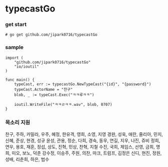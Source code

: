 # typecastGo

### get start
```
# go get github.com/jipark0716/typecastGo
```

### sample

```
import (
    "github.com/jipark0716/typecastGo"
    "io/ioutil"
)

func main() {
    typeCast, err := typecastGo.NewTypeCast("{id}", "{password}")
    typeCast.ActorName = "찬구"
    blob, _ := typeCast.Exec("ㅋㅋ루ㅋㅋ")

    ioutil.WriteFile("ㅋㅋㄹㅋㅋ.wav", blob, 0707)
}
```

### 목소리 지원
찬구, 주하, 카밀라, 우주, 혜정, 한유격, 영희, 소영, 지영
경완, 성욱, 애란, 줄리아, 민지, 신혜, 준상, 현경, 성규
윤성, 관용, 정순, 다희, 경숙, 동우, 연길, 지우, 나진, 쥬비
정희, 연우, 용호, 재훈, 정섭, 상도, 진혁, 민상, 찬혁, 지철
수진, 국희, 제임스, 선영, 금희, 명희, 미오, 보노, 덕춘
강수정, 이승주, 주원, 의찬, 마크, 트럼프, 김정은
신디, 현진, 정원, 성배, 리춘희, 하은, 범수

